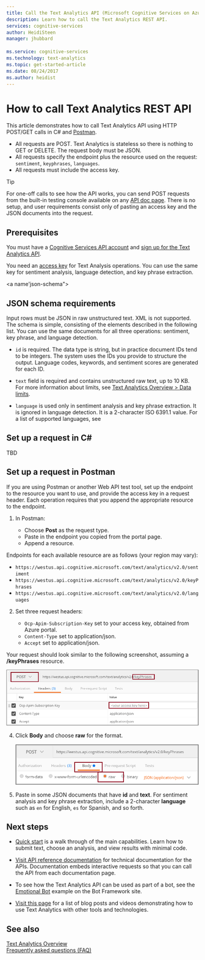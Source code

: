 ```yaml
---
title: Call the Text Analytics API (Microsoft Cognitive Services on Azure) | Microsoft Docs
description: Learn how to call the Text Analytics REST API.
services: cognitive-services
author: HeidiSteen
manager: jhubbard

ms.service: cognitive-services
ms.technology: text-analytics
ms.topic: get-started-article
ms.date: 08/24/2017
ms.author: heidist
---
```


# How to call Text Analytics REST API

This article demonstrates how to call Text Analytics API using HTTP POST/GET calls in C# and [Postman](https://chrome.google.com/webstore/detail/postman/fhbjgbiflinjbdggehcddcbncdddomop).

+ All requests are POST. Text Analytics is stateless so there is nothing to GET or DELETE. The request body must be JSON.
+ All requests specify the endpoint plus the resource used on the request: `sentiment`, `keyphrases`, `languages`.    
+ All requests must include the access key. 

> [!Tip]
> For one-off calls to see how the API works, you can send POST requests from the built-in testing console available on any [API doc page](https://westus.dev.cognitive.microsoft.com/docs/services/TextAnalytics.V2.0/operations/56f30ceeeda5650db055a3c6). There is no setup, and user requirements consist only of pasting an access key and the JSON documents into the request. 

## Prerequisites

You must have a [Cognitive Services API account](https://docs.microsoft.com/azure/cognitive-services/cognitive-services-apis-create-account) and [sign up for the Text Analytics API](text-analytics-howto-signup.md). 

You need an [access key](text-analytics-howto-accesskey.md) for Text Analysis operations. You can use the same key for sentiment analysis, language detection, and key phrase extraction. 

<a name'json-schema"></a>

## JSON schema requirements

Input rows must be JSON in raw unstructured text. XML is not supported. The schema is simple, consisting of the elements described in the following list. You can use the same documents for all three operations: sentiment, key phrase, and language detection.

+ `id` is required. The data type is string, but in practice document IDs tend to be integers. The system uses the IDs you provide to structure the output. Language codes, keywords, and sentiment scores are generated for each ID.

+ `text` field is required and contains unstructured raw text, up to 10 KB. For more information about limits, see [Text Analytics Overview > Data limits](overview.md#data-limits). 

+ `language` is used only in sentiment analysis and key phrase extraction. It is ignored in language detection. It is a 2-character ISO 6391.1 value. For a list of supported languages, see 

## Set up a request in C#

TBD

## Set up a request in Postman

If you are using Postman or another Web API test tool, set up the endpoint to the resource you want to use, and provide the access key in a request header. Each operation requires that you append the appropriate resource to the endpoint. 

1. In Postman:

   + Choose **Post** as the request type.
   + Paste in the endpoint you copied from the portal page.
   + Append a resource.

  Endpoints for each available resource are as follows (your region may vary):

   + `https://westus.api.cognitive.microsoft.com/text/analytics/v2.0/sentiment`
   + `https://westus.api.cognitive.microsoft.com/text/analytics/v2.0/keyPhrases`
   + `https://westus.api.cognitive.microsoft.com/text/analytics/v2.0/languages`

2. Set three request headers:

   + `Ocp-Apim-Subscription-Key` set to your access key, obtained from Azure portal.
   + `Content-Type` set to application/json.
   + `Accept` set to application/json.

  Your request should look similar to the following screenshot, assuming a **/keyPhrases** resource.

   ![Request screenshot with endpoint and headers](../media/text-analytics/postman-request-keyphrase-1.png)

4. Click **Body** and choose **raw** for the format.

   ![Request screenshot with body settings](../media/text-analytics/postman-request-body-raw.png)

5. Paste in some JSON documents that have **id** and **text**. For sentiment analysis and key phrase extraction, include a 2-character **language** such as `en` for English, `es` for Spanish, and so forth.

## Next steps

+ [Quick start](quick-start.md) is a walk through of the main capabilities. Learn how to submit text, choose an analysis, and view results with minimal code.

+ [Visit API reference documentation](//go.microsoft.com/fwlink/?LinkID=759346) for technical documentation for the APIs. Documentation embeds interactive requests so that you can call the API from each documentation page.

+ To see how the Text Analytics API can be used as part of a bot, see the [Emotional Bot](http://docs.botframework.com/bot-intelligence/language/#example-emotional-bot) example on the Bot Framework site.

+ [Visit this page](text-analytics-resource-external-community.md) for a list of blog posts and videos demonstrating how to use Text Analytics with other tools and technologies.

## See also 

 [Text Analytics Overview](overview.md)  
 [Frequently asked questions (FAQ)](text-analytics-resource-faq.md)